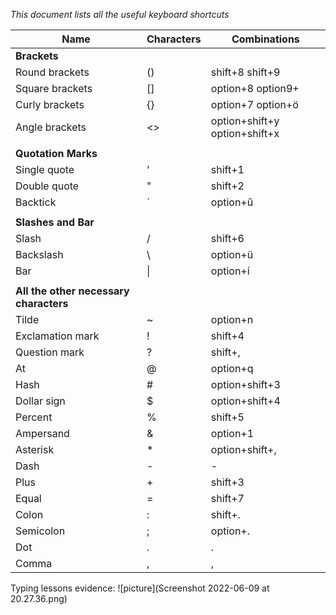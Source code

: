 _This document lists all the useful keyboard shortcuts_

|**Name**           |**Characters**|**Combinations**             |
|-------------------|--------------|-----------------------------|
|**Brackets**       |              |                             |   
|Round brackets     | ()           |shift+8 shift+9              |
|Square brackets    | []           |option+8 option9+            |
|Curly brackets     | {}           |option+7 option+ö            |
|Angle brackets     | <>           |option+shift+y option+shift+x|
|                   |              |                             |
|**Quotation Marks**|              |                             |
|Single quote       | '            |shift+1                      |
|Double quote       | "            |shift+2                      |
|Backtick           | `            |option+ű                     |
|                   |              |                             |
|**Slashes and Bar**|              |                             |
|Slash              | /            |shift+6                      |
|Backslash          | \            |option+ü                     |
|Bar                | \|           |option+í                     |
|                   |              |                             |
|**All the other necessary characters**                          |
|Tilde              | ~            |option+n                     |
|Exclamation mark   | !            |shift+4                      |
|Question mark      | ?            |shift+,                      |
|At                 | @            |option+q                     |
|Hash               | #            |option+shift+3               |
|Dollar sign        | $            |option+shift+4               |
|Percent            | %            |shift+5                      |
|Ampersand          | &            |option+1                     |
|Asterisk           | *            |option+shift+,               |
|Dash               | -            |-                            |
|Plus               | +            |shift+3                      |
|Equal              | =            |shift+7                      |
|Colon              | :            |shift+.                      |
|Semicolon          | ;            |option+.                     |
|Dot                | .            |.                            |
|Comma              | ,            |,                            |
  

  Typing lessons evidence: ![picture](Screenshot 2022-06-09 at 20.27.36.png)